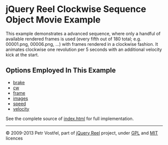 jQuery Reel Clockwise Sequence Object Movie Example
===================================================

This example demonstrates a advanced sequence, where only a handful of
available rendered frames is used (every fifth out of 180 total; e.g.
00001.png, 00006.png, ...) with frames rendered in a clockwise fashion.
It animates clockwise one revolution per 5 seconds with an additional
velocity kick at the start.


Options Employed In This Example
--------------------------------

- [brake](http://jquery.vostrel.cz/reel#brake)
- [cw](http://jquery.vostrel.cz/reel#cw)
- [frame](http://jquery.vostrel.cz/reel#frame)
- [images](http://jquery.vostrel.cz/reel#images)
- [speed](http://jquery.vostrel.cz/reel#speed)
- [velocity](http://jquery.vostrel.cz/reel#velocity)

See the complete source of [index.html](index.html) for full
implementation.

---
&copy; 2009-2013 Petr Vostřel, part of [jQuery Reel][reel] project, under [GPL][GPL] and [MIT][MIT] licences



[reel]:http://jquery.vostrel.cz/reel
[GPL]:http://opensource.org/licenses/GPL-2.0
[MIT]:http://opensource.org/licenses/MIT
